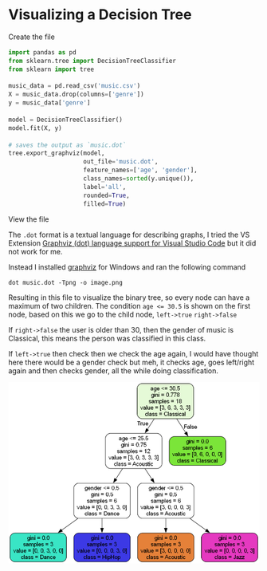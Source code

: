 # Visualizing a Decision Tree

Create the file

```python
import pandas as pd
from sklearn.tree import DecisionTreeClassifier
from sklearn import tree

music_data = pd.read_csv('music.csv')
X = music_data.drop(columns=['genre'])
y = music_data['genre']

model = DecisionTreeClassifier()
model.fit(X, y)

# saves the output as `music.dot`
tree.export_graphviz(model, 
                     out_file='music.dot', 
                     feature_names=['age', 'gender'],
                     class_names=sorted(y.unique()),
                     label='all',
                     rounded=True,
                     filled=True)
```

View the file

The `.dot` format is a textual language for describing graphs, I tried the VS Extension [Graphviz (dot) language support for Visual Studio Code](https://marketplace.visualstudio.com/items?itemName=Stephanvs.dot) but it did not work for me.

Instead I installed [graphviz](https://graphviz.org/download/) for Windows and ran the following command

```
dot music.dot -Tpng -o image.png
```

Resulting in this file to visualize the binary tree, so every node can have a maximum of two children. The condition `age <= 30.5` is shown on the first node, based on this we go to the child node, `left->true` `right->false`

If `right->false` the user is older than 30, then the gender of music is Classical, this means the person was classified in this class.

If `left->true` then check then we check the age again, I would have thought here there would be a gender check but meh, it checks age, goes left/right again and then checks gender, all the while doing classification.

![](./../reports/music.png)